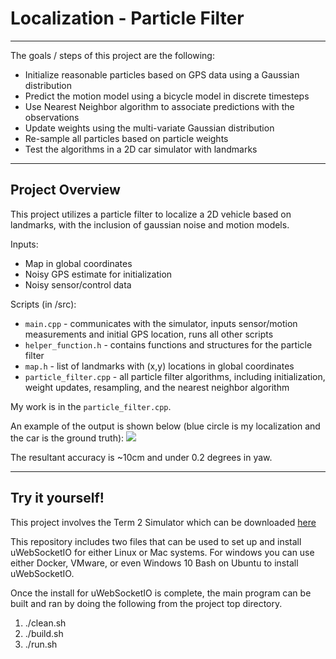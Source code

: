 # Localization - Particle Filter
---
The goals / steps of this project are the following:
* Initialize reasonable particles based on GPS data using a Gaussian distribution
* Predict the motion model using a bicycle model in discrete timesteps
* Use Nearest Neighbor algorithm to associate predictions with the observations
* Update weights using the multi-variate Gaussian distribution
* Re-sample all particles based on particle weights
* Test the algorithms in a 2D car simulator with landmarks


[//]: # (Image References)

[image1]: report_images/Sim1.JPG

---
## Project Overview
This project utilizes a particle filter to localize a 2D vehicle based on landmarks, with the inclusion of gaussian noise and motion models.

Inputs:
* Map in global coordinates
* Noisy GPS estimate for initialization
* Noisy sensor/control data

Scripts (in /src):

* `main.cpp` - communicates with the simulator, inputs sensor/motion measurements and initial GPS location, runs all other scripts
* `helper_function.h` - contains functions and structures for the particle filter
* `map.h` - list of landmarks with (x,y) locations in global coordinates
* `particle_filter.cpp` - all particle filter algorithms, including initialization, weight updates, resampling, and the nearest neighbor algorithm

My work is in the `particle_filter.cpp`.

An example of the output is shown below (blue circle is my localization and the car is the ground truth):
![][image1]

The resultant accuracy is ~10cm and under 0.2 degrees in yaw. 

---
## Try it yourself!
This project involves the Term 2 Simulator which can be downloaded [here](https://github.com/udacity/self-driving-car-sim/releases)

This repository includes two files that can be used to set up and install uWebSocketIO for either Linux or Mac systems. For windows you can use either Docker, VMware, or even Windows 10 Bash on Ubuntu to install uWebSocketIO.

Once the install for uWebSocketIO is complete, the main program can be built and ran by doing the following from the project top directory.

1. ./clean.sh
2. ./build.sh
3. ./run.sh
